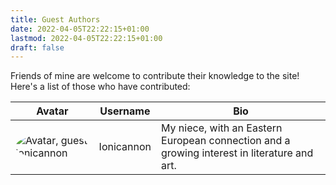 ```yaml
---
title: Guest Authors
date: 2022-04-05T22:22:15+01:00
lastmod: 2022-04-05T22:22:15+01:00
draft: false
---
```


Friends of mine are welcome to contribute their knowledge to the site! Here's a list of those who have contributed:

| Avatar | Username | Bio |
| --- | --- | --- |
| <img src="/img/authors/Ionicannon.jpg" alt="Avatar, guest Ionicannon" style="border-radius: 50%; display: block;"> | Ionicannon | My niece, with an Eastern European connection and a growing interest in literature and art. |
